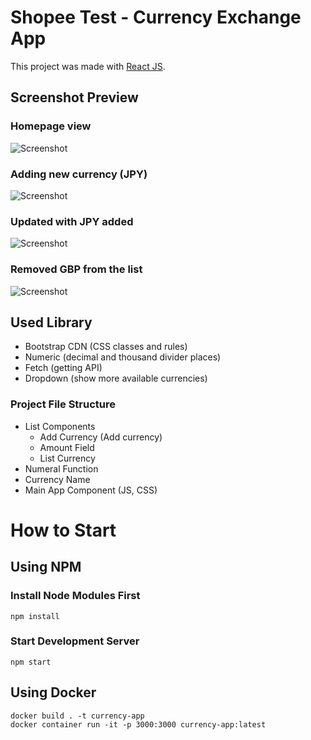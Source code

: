 # Shopee Test - Currency Exchange App

This project was made with [React JS](https://reactjs.org/).

## Screenshot Preview
### Homepage view
![Screenshot](./preview/screenshot.png)

### Adding new currency (JPY)
![Screenshot](./preview/screenshot2.png)

### Updated with JPY added
![Screenshot](./preview/screenshot3.png)

### Removed GBP from the list
![Screenshot](./preview/screenshot4.png)

## Used Library
- Bootstrap CDN (CSS classes and rules)
- Numeric (decimal and thousand divider places)
- Fetch (getting API)
- Dropdown (show more available currencies)

### Project File Structure

- List Components
    - Add Currency (Add currency)
    - Amount Field
    - List Currency
- Numeral Function
- Currency Name
- Main App Component (JS, CSS)

# How to Start

## Using NPM
### Install Node Modules First
```
npm install
```
### Start Development Server
```
npm start
```
## Using Docker
```
docker build . -t currency-app
docker container run -it -p 3000:3000 currency-app:latest
```